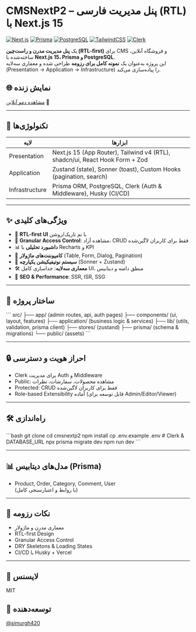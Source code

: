 # CMSNextP2 – پنل مدیریت فارسی (RTL) با Next.js 15

[![Next.js](https://img.shields.io/badge/Next.js-15-black)]()
[![Prisma](https://img.shields.io/badge/Prisma-ORM-blue)]()
[![PostgreSQL](https://img.shields.io/badge/PostgreSQL-DB-336791)]()
[![TailwindCSS](https://img.shields.io/badge/TailwindCSS-v4-38B2AC)]()
[![Clerk](https://img.shields.io/badge/Auth-Clerk-orange)]()

یک **پنل مدیریت مدرن و راست‌چین (RTL-first)** برای CMS و فروشگاه آنلاین، ساخته‌شده با **Next.js 15، Prisma و PostgreSQL**.  
این پروژه به‌عنوان یک **نمونه کامل برای رزومه** طراحی شده و معماری سه‌لایه (Presentation → Application → Infrastructure) را پیاده‌سازی می‌کند.




## 🌐 نمایش زنده

[مشاهده دمو آنلاین](https://cmsnextp2.vercel.app/dashboard) 🚀

---

## 🚀 تکنولوژی‌ها

| لایه | ابزارها |
|------|---------|
| Presentation | Next.js 15 (App Router), Tailwind v4 (RTL), shadcn/ui, React Hook Form + Zod |
| Application  | Zustand (state), Sonner (toast), Custom Hooks (pagination, search) |
| Infrastructure | Prisma ORM, PostgreSQL, Clerk (Auth & Middleware), Husky (CI/CD) |

---

## ✨ ویژگی‌های کلیدی
- 🎨 **RTL-first UI** با تم تاریک/روشن  
- 🔐 **Granular Access Control**: مشاهده آزاد، CRUD فقط برای کاربران لاگین‌شده  
- 📊 **داشبورد تحلیلی** با Recharts و KPI  
- 🧩 **کامپوننت‌های ماژولار** (Table, Form, Dialog, Pagination)  
- 🔔 **سیستم نوتیفیکیشن یکپارچه** (Sonner + Zustand)  
- 🛠 **معماری سه‌لایه**: جداسازی کامل UI، منطق دامنه و دیتابیس  
- 🚀 **SEO & Performance**: SSR, ISR, SSG  

---

## 📁 ساختار پروژه
\`\`\`
src/
├── app/ (admin routes, api, auth pages)
├── components/ (ui, layout, features)
├── application/ (business logic & services)
├── lib/ (utils, validation, prisma client)
├── stores/ (zustand)
├── prisma/ (schema & migrations)
└── public/ (assets)
\`\`\`

---

## 🔒 احراز هویت و دسترسی
- Clerk برای مدیریت Auth و Middleware  
- Public: مشاهده محصولات، سفارشات، نظرات  
- Protected: CRUD فقط برای کاربران لاگین‌شده  
- Role-based Extensibility آماده (قابل توسعه برای Admin/Editor/Viewer)  

---

## 🛠 راه‌اندازی
\`\`\`bash
git clone <repo>
cd cmsnextp2
npm install
cp .env.example .env   # Clerk & DATABASE_URL
npx prisma migrate dev
npm run dev
\`\`\`

---

## 📊 مدل‌های دیتابیس (Prisma)
- Product, Order, Category, Comment, User  
(با روابط و اعتبارسنجی کامل)

---

## 📝 نکات رزومه
- معماری مدرن و ماژولار  
- RTL-first Design  
- Granular Access Control  
- DRY Skeletons & Loading States  
- CI/CD با Husky + Vercel  

---

## 📄 لایسنس
MIT

## 👤 توسعه‌دهنده
[@simurgh420](https://github.com/simurgh420)
